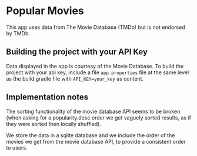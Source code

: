 Popular Movies
==============

This app uses data from The Movie Database (TMDb) but is not endorsed by TMDb.


## Building the project with your API Key
Data displayed in the app is courtesy of the Movie Database.
To build the project with your api key, include a file `app.properties` file at the same level as the
build.gradle file with `API_KEY=your_key` as content.


## Implementation notes

The sorting functionality of the movie database API seems to be broken (when asking for a popularity.desc
order we get vaguely sorted results, as if they were sorted then locally shuffled).

We store the data in a sqlite database and we include the order of the movies we get from the movie database API, to provide a consistent order to users.
